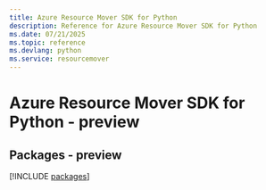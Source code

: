 ```yaml
---
title: Azure Resource Mover SDK for Python
description: Reference for Azure Resource Mover SDK for Python
ms.date: 07/21/2025
ms.topic: reference
ms.devlang: python
ms.service: resourcemover
---
```

# Azure Resource Mover SDK for Python - preview
## Packages - preview
[!INCLUDE [packages](resource-mover-index.md)]